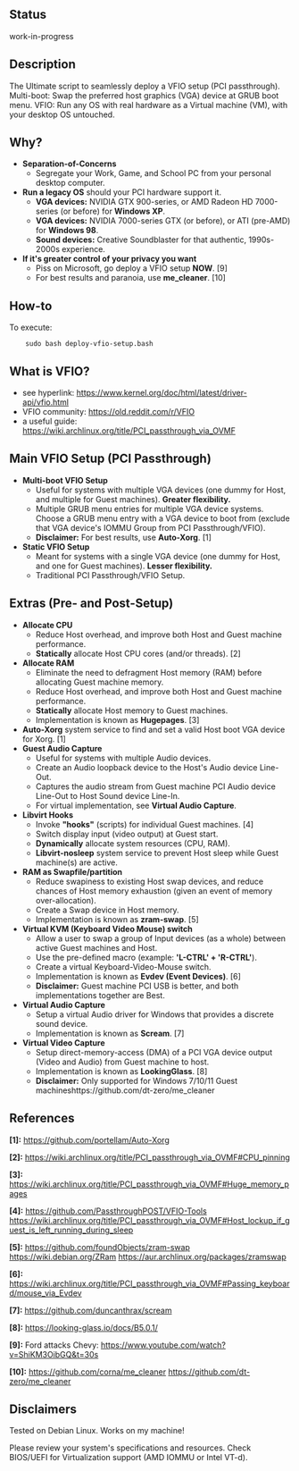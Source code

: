 ## Status
work-in-progress

## Description
The Ultimate script to seamlessly deploy a VFIO setup (PCI passthrough). Multi-boot: Swap the preferred host graphics (VGA) device at GRUB boot menu. VFIO: Run any OS with real hardware as a Virtual machine (VM), with your desktop OS untouched.

## Why?
* **Separation-of-Concerns**
    * Segregate your Work, Game, and School PC from your personal desktop computer.
* **Run a legacy OS** should your PCI hardware support it.
    * **VGA devices:** NVIDIA GTX 900-series, or AMD Radeon HD 7000-series (or before) for **Windows XP**.
    * **VGA devices:** NVIDIA 7000-series GTX (or before), or ATI (pre-AMD) for **Windows 98**.
    * **Sound devices:** Creative Soundblaster for that authentic, 1990s-2000s experience.
* **If it's greater control of your privacy you want**
    * Piss on Microsoft, go deploy a VFIO setup **NOW**. [9]
    * For best results and paranoia, use **me_cleaner**. [10]

## How-to
To execute:

        sudo bash deploy-vfio-setup.bash

## What is VFIO?
* see hyperlink:        https://www.kernel.org/doc/html/latest/driver-api/vfio.html
* VFIO community:       https://old.reddit.com/r/VFIO
* a useful guide:       https://wiki.archlinux.org/title/PCI_passthrough_via_OVMF

## Main VFIO Setup (PCI Passthrough)
* **Multi-boot VFIO Setup**
    * Useful for systems with multiple VGA devices (one dummy for Host, and multiple for Guest machines). **Greater flexibility.**
    * Multiple GRUB menu entries for multiple VGA device systems. Choose a GRUB menu entry with a VGA device to boot from (exclude that VGA device's IOMMU Group from PCI Passthrough/VFIO).
    * **Disclaimer:** For best results, use **Auto-Xorg**. [1]
* **Static VFIO Setup**
    * Meant for systems with a single VGA device (one dummy for Host, and one for Guest machines). **Lesser flexibility.**
    * Traditional PCI Passthrough/VFIO Setup.

## Extras (Pre- and Post-Setup)
* **Allocate CPU**
    * Reduce Host overhead, and improve both Host and Guest machine performance.
    * **Statically** allocate Host CPU cores (and/or threads). [2]
* **Allocate RAM**
    * Eliminate the need to defragment Host memory (RAM) before allocating Guest machine memory.
    * Reduce Host overhead, and improve both Host and Guest machine performance.
    * **Statically** allocate Host memory to Guest machines.
    * Implementation is known as **Hugepages**. [3]
* **Auto-Xorg** system service to find and set a valid Host boot VGA device for Xorg. [1]
* **Guest Audio Capture**
    * Useful for systems with multiple Audio devices.
    * Create an Audio loopback device to the Host's Audio device Line-Out.
    * Captures the audio stream from Guest machine PCI Audio device Line-Out to Host Sound device Line-In.
    * For virtual implementation, see **Virtual Audio Capture**.
* **Libvirt Hooks**
    * Invoke **"hooks"** (scripts) for individual Guest machines. [4]
    * Switch display input (video output) at Guest start.
    * **Dynamically** allocate system resources (CPU, RAM).
    * **Libvirt-nosleep** system service to prevent Host sleep while Guest machine(s) are active.
* **RAM as Swapfile/partition**
    * Reduce swapiness to existing Host swap devices, and reduce chances of Host memory exhaustion (given an event of memory over-allocation).
    * Create a Swap device in Host memory.
    * Implementation is known as **zram-swap**. [5]
* **Virtual KVM (Keyboard Video Mouse) switch**
    * Allow a user to swap a group of Input devices (as a whole) between active Guest machines and Host.
    * Use the pre-defined macro (example: **'L-CTRL' + 'R-CTRL'**).
    * Create a virtual Keyboard-Video-Mouse switch.
    * Implementation is known as **Evdev (Event Devices)**. [6]
    * **Disclaimer:** Guest machine PCI USB is better, and both implementations together are Best.
* **Virtual Audio Capture**
    * Setup a virtual Audio driver for Windows that provides a discrete sound device.
    * Implementation is known as **Scream**. [7]
* **Virtual Video Capture**
    * Setup direct-memory-access (DMA) of a PCI VGA device output (Video and Audio) from Guest machine to host.
    * Implementation is known as **LookingGlass**. [8]
    * **Disclaimer:** Only supported for Windows 7/10/11 Guest machineshttps://github.com/dt-zero/me_cleaner
## References
**[1]:**    https://github.com/portellam/Auto-Xorg

**[2]:**    https://wiki.archlinux.org/title/PCI_passthrough_via_OVMF#CPU_pinning

**[3]:**    https://wiki.archlinux.org/title/PCI_passthrough_via_OVMF#Huge_memory_pages

**[4]:**    https://github.com/PassthroughPOST/VFIO-Tools
            https://wiki.archlinux.org/title/PCI_passthrough_via_OVMF#Host_lockup_if_guest_is_left_running_during_sleep

**[5]:**    https://github.com/foundObjects/zram-swap
            https://wiki.debian.org/ZRam
            https://aur.archlinux.org/packages/zramswap

**[6]:**    https://wiki.archlinux.org/title/PCI_passthrough_via_OVMF#Passing_keyboard/mouse_via_Evdev

**[7]:**    https://github.com/duncanthrax/scream

**[8]:**    https://looking-glass.io/docs/B5.0.1/

**[9]:**    Ford attacks Chevy: https://www.youtube.com/watch?v=ShiKM3OibGQ&t=30s

**[10]:**   https://github.com/corna/me_cleaner
            https://github.com/dt-zero/me_cleaner

## Disclaimers
Tested on Debian Linux. Works on my machine!

Please review your system's specifications and resources. Check BIOS/UEFI for Virtualization support (AMD IOMMU or Intel VT-d).